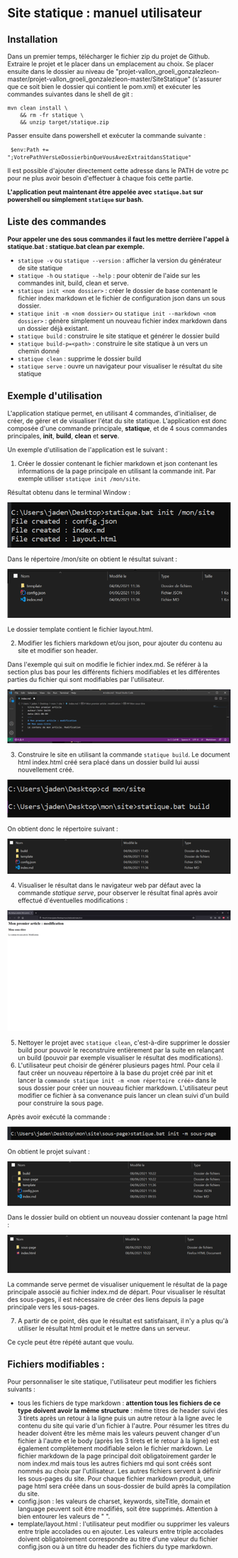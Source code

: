 # Site statique : manuel utilisateur 



## Installation

Dans un premier temps, télécharger le fichier zip du projet de Github. Extraire le projet et le placer dans un emplacement au choix. Se placer ensuite dans le dossier au niveau de "projet-vallon_groeli_gonzalezleon-master/projet-vallon_groeli_gonzalezleon-master/SiteStatique"  (s'assurer que ce soit bien le dossier qui contient le pom.xml) et exécuter les commandes suivantes dans le shell de git :

```shell
mvn clean install \
    && rm -fr statique \
    && unzip target/statique.zip

```

Passer ensuite dans powershell et exécuter la commande suivante :

` $env:Path += ";VotrePathVersLeDossierbinQueVousAvezExtraitdansStatique"`

Il est possible d'ajouter directement cette adresse dans le PATH de votre pc pour ne plus avoir besoin d'effectuer à chaque fois cette partie.

**L'application peut maintenant être appelée avec `statique.bat` sur powershell ou simplement `statique` sur bash.**



## Liste des commandes 

**Pour appeler une des sous commandes il faut les mettre derrière l'appel à statique.bat : statique.bat clean par exemple.**

- `statique -v` ou `statique --version` : afficher la version du générateur de site statique 
- `statique -h` ou `statique --help` :  pour obtenir de l'aide sur les commandes init, build, clean et serve. 
- `statique init <nom dossier>` : créer le dossier de base contenant le fichier index markdown et le fichier de configuration json dans un sous dossier. 
- `statique init -m <nom dossier>` ou `statique init --markdown <nom dossier>`  : génère simplement un nouveau fichier index markdown dans un dossier déjà existant.
- `statique build` : construire le site statique et générer le dossier build
- `statique build-p=<path>` : construire le site statique à un vers un chemin donné 
- `statique clean` : supprime le dossier build
- `statique serve` : ouvre un navigateur pour visualiser le résultat du site statique



## Exemple d'utilisation

L'application statique permet, en utilisant 4 commandes, d'initialiser, de créer, de gérer et de visualiser l'état du site statique. L'application est donc composée d'une commande principale, **statique**, et de 4 sous commandes principales, **init**, **build**, **clean** et **serve**. 

Un exemple d'utilisation de l'application est le suivant :

1. Créer le dossier contenant le fichier markdown et json contenant les informations de la page principale en utilisant la commande init. Par exemple utiliser `statique init /mon/site`.

Résultat obtenu dans le terminal Window :

![templateStruct](./figures/command_init.png)

Dans le répertoire /mon/site on obtient le résultat suivant :

![templateStruct](./figures/rep_depart.png)

Le dossier template contient le fichier layout.html.

2. Modifier les fichiers markdown et/ou json, pour ajouter du contenu au site et modifier son header.

Dans l'exemple qui suit on modifie le fichier index.md. Se référer à la section plus bas pour les différents fichiers modifiables et les différentes parties du fichier qui sont modifiables par l'utilisateur. 

![index_modif](./figures/index_modif.png)

3. Construire le site en utilisant la commande `statique build`. Le document html index.html créé sera placé dans un dossier build lui aussi nouvellement créé.

![templateStruct](./figures/command_build.png)

On obtient donc le répertoire suivant :

![templateStruct](./figures/rep_after_build.png)



4. Visualiser le résultat dans le navigateur web par défaut avec la commande *statique serve*, pour observer le résultat final après avoir effectué d'éventuelles modifications :

![templateStruct](./figures/res_serve.png)



5. Nettoyer le projet avec `statique clean`, c'est-à-dire supprimer le dossier build pour pouvoir le reconstruire entièrement par la suite en relançant un build (pouvoir par exemple visualiser le résultat des modifications).
6. L'utilisateur peut choisir de générer plusieurs pages html. Pour cela il faut créer un nouveau répertoire à la base du projet créé par init et lancer la `commande statique init -m <nom répertoire créé>` dans le sous dossier pour créer un nouveau fichier markdown. L'utilisateur peut modifier ce fichier à sa convenance puis lancer un clean suivi d'un build pour construire la sous page. 

Après avoir exécuté la commande :

![templateStruct](./figures/command_init_m.png)

On obtient le projet suivant :

![templateStruct](./figures/rep_after_init_m.png)

Dans le dossier build on obtient un nouveau dossier contenant la page html :

![templateStruct](./figures/build_after_init_m.png)

La commande serve permet de visualiser uniquement le résultat de la page principale associé au fichier index.md de départ. Pour visualiser le résultat des sous-pages, il est nécessaire de créer des liens depuis la page principale vers les sous-pages.

7. A partir de ce point, dès que le résultat est satisfaisant, il n'y a plus qu'à utiliser le résultat html produit et le mettre dans un serveur. 

Ce cycle peut être répété autant que voulu.



## Fichiers modifiables :

Pour personnaliser le site statique, l'utilisateur peut modifier les fichiers suivants :

- tous les fichiers de type markdown : **attention tous les fichiers de ce type doivent avoir la même structure** : même titres de header suivi des 3 tirets après un retour à la ligne puis un autre retour à la ligne avec le contenu du site qui varie d'un fichier à l'autre. Pour résumer les titres du header doivent être les même mais les valeurs peuvent changer d'un fichier à l'autre et le body (après les 3 tirets et le retour à la ligne) est également complètement modifiable selon le fichier markdown. Le fichier markdown de la page principal doit obligatoirement garder le nom index.md mais tous les autres fichiers md qui sont créés sont nommés au choix par l'utilisateur. Les autres fichiers servent à définir les sous-pages du site. Pour chaque fichier markdown produit, une page html sera créée dans un sous-dossier de build après la compilation du site. 
- config.json : les valeurs de charset, keywords, siteTitle, domain et language peuvent soit être modifiés, soit être supprimés. Attention à bien entourer les valeurs de " ".
- template/layout.html : l'utilisateur peut modifier ou supprimer les valeurs entre triple accolades ou en ajouter. Les valeurs entre triple accolades doivent obligatoirement correspondre au titre d'une valeur du fichier config.json ou à un titre du header des fichiers du type markdown. 

